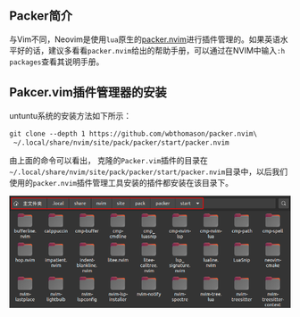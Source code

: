 
## Packer简介

与Vim不同，Neovim是使用`lua`原生的[packer.nvim](https://github.com/wbthomason/packer.nvim)进行插件管理的。如果英语水平好的话，建议多看看`packer.nvim`给出的帮助手册，可以通过在NVIM中输入`:h packages`查看其说明手册。


## Pakcer.vim插件管理器的安装

untuntu系统的安装方法如下所示：

```
git clone --depth 1 https://github.com/wbthomason/packer.nvim\
 ~/.local/share/nvim/site/pack/packer/start/packer.nvim
```

由上面的命令可以看出，
克隆的`Packer.vim`插件的目录在`~/.local/share/nvim/site/pack/packer/start/packer.nvim`目录中，以后我们使用的`packer.nvim`插件管理工具安装的插件都安装在该目录下。

<div align=center><img src="../../../assets/Noevim/packer.vim插件安装目录.png"></div>